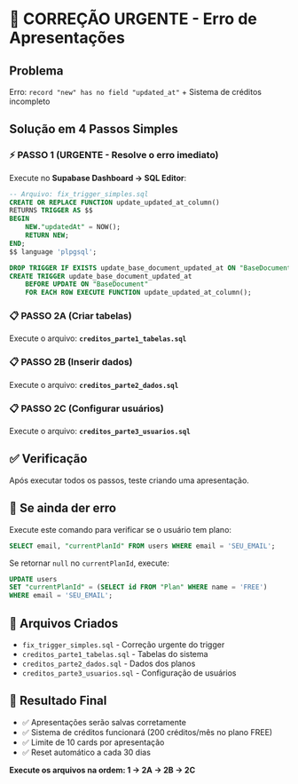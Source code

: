 # 🚨 CORREÇÃO URGENTE - Erro de Apresentações

## Problema
Erro: `record "new" has no field "updated_at"` + Sistema de créditos incompleto

## Solução em 4 Passos Simples

### ⚡ PASSO 1 (URGENTE - Resolve o erro imediato)
Execute no **Supabase Dashboard → SQL Editor**:
```sql
-- Arquivo: fix_trigger_simples.sql
CREATE OR REPLACE FUNCTION update_updated_at_column()
RETURNS TRIGGER AS $$
BEGIN
    NEW."updatedAt" = NOW();
    RETURN NEW;
END;
$$ language 'plpgsql';

DROP TRIGGER IF EXISTS update_base_document_updated_at ON "BaseDocument";
CREATE TRIGGER update_base_document_updated_at 
    BEFORE UPDATE ON "BaseDocument" 
    FOR EACH ROW EXECUTE FUNCTION update_updated_at_column();
```

### 📋 PASSO 2A (Criar tabelas)
Execute o arquivo: **`creditos_parte1_tabelas.sql`**

### 📋 PASSO 2B (Inserir dados)
Execute o arquivo: **`creditos_parte2_dados.sql`**

### 📋 PASSO 2C (Configurar usuários)
Execute o arquivo: **`creditos_parte3_usuarios.sql`**

## ✅ Verificação
Após executar todos os passos, teste criando uma apresentação.

## 🔧 Se ainda der erro
Execute este comando para verificar se o usuário tem plano:
```sql
SELECT email, "currentPlanId" FROM users WHERE email = 'SEU_EMAIL';
```

Se retornar `null` no `currentPlanId`, execute:
```sql
UPDATE users 
SET "currentPlanId" = (SELECT id FROM "Plan" WHERE name = 'FREE')
WHERE email = 'SEU_EMAIL';
```

## 📁 Arquivos Criados
- `fix_trigger_simples.sql` - Correção urgente do trigger
- `creditos_parte1_tabelas.sql` - Tabelas do sistema
- `creditos_parte2_dados.sql` - Dados dos planos
- `creditos_parte3_usuarios.sql` - Configuração de usuários

## 🎯 Resultado Final
- ✅ Apresentações serão salvas corretamente
- ✅ Sistema de créditos funcionará (200 créditos/mês no plano FREE)
- ✅ Limite de 10 cards por apresentação
- ✅ Reset automático a cada 30 dias

**Execute os arquivos na ordem: 1 → 2A → 2B → 2C**
